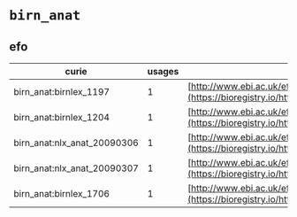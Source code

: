 # `birn_anat`

## efo

| curie                       |   usages | nodes                                                                                               |
|-----------------------------|----------|-----------------------------------------------------------------------------------------------------|
| birn_anat:birnlex_1197      |        1 | [http://www.ebi.ac.uk/efo/EFO:0002454](https://bioregistry.io/http://www.ebi.ac.uk/efo/EFO:0002454) |
| birn_anat:birnlex_1204      |        1 | [http://www.ebi.ac.uk/efo/EFO:0002456](https://bioregistry.io/http://www.ebi.ac.uk/efo/EFO:0002456) |
| birn_anat:nlx_anat_20090306 |        1 | [http://www.ebi.ac.uk/efo/EFO:0002458](https://bioregistry.io/http://www.ebi.ac.uk/efo/EFO:0002458) |
| birn_anat:nlx_anat_20090307 |        1 | [http://www.ebi.ac.uk/efo/EFO:0002459](https://bioregistry.io/http://www.ebi.ac.uk/efo/EFO:0002459) |
| birn_anat:birnlex_1706      |        1 | [http://www.ebi.ac.uk/efo/EFO:0002523](https://bioregistry.io/http://www.ebi.ac.uk/efo/EFO:0002523) |
